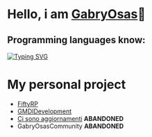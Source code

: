 # Hello, i am [GabryOsas](https://t.me/GabryOsas "My telegram")👋
## Programming languages know:
[![Typing SVG](https://readme-typing-svg.demolab.com/?lines=Java+Medium;Skript+Medium;Python+Base;HTML5+Base;+CSS+Base)](https://git.io/typing-svg)
# My personal project
+ [FiftyRP](https://t.me/FiftyRP "My Roleplay Server")
+ [GMDIDevelopment](https://t.me/GMDIdevelopment "Developer Team")
+ [Ci sono aggiornamenti](https://sites.google.com/view/ci-sono-aggiornamenti/home-page/giochi-consigliati "Site of videogame news") **ABANDONED**
+ GabryOsasCommunity **ABANDONED**

